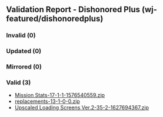 ## Validation Report - Dishonored Plus (wj-featured/dishonoredplus)


### Invalid (0)
### Updated (0)
### Mirrored (0)
### Valid (3)
*  [Mission Stats-17-1-1-1576540559.zip](https://www.nexusmods.com/dishonored/mods/17/?tab=files&file_id=58)
*  [replacements-13-1-0-0.zip](https://www.nexusmods.com/dishonored/mods/13/?tab=files&file_id=42)
*  [Upscaled Loading Screens Ver.2-35-2-1627694367.zip](https://www.nexusmods.com/dishonored/mods/35/?tab=files&file_id=91)
